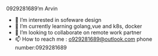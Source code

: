 0929281689’m Arvin
- 👀 I’m interested in sofeware design
- 🌱 I’m currently learning golang,vue and k8s, docker
- 💞️ I’m looking to collaborate on remote work partner
- 📫 How to reach me : o929281689@outlook.com phone number:0929281689

<!---
0929281689/0929281689 is a ✨ special ✨ repository because its `README.md` (this file) appears on your GitHub profile.
You can click the Preview link to take a look at your changes.
--->
